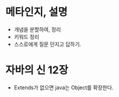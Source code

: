 # 메타인지, 설명
 * 개념을 분할하여, 정리
 * 키워드 정리
 * 스스로에게 질문 던지고 답하기.
# 자바의 신 12장
 * Extends가 없으면 java는 Object를 확장한다.